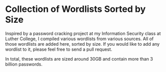 # Collection of Wordlists Sorted by Size

Inspired by a password cracking project at my Information Security class at Luther College, I compiled various wordlists from various sources. All of those wordlists are added here, sorted by size. If you would like to add any wordlist to it, please feel free to send a pull request. 

In total, these wordlists are sized around 30GB and contain more than 3 billion passwords. 